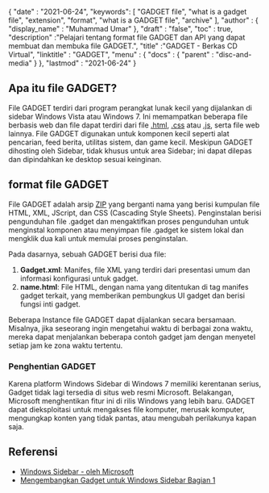 {
  "date" : "2021-06-24",
  "keywords": [ "GADGET file", "what is a gadget file", "extension", "format", "what is a GADGET file", "archive" ],
  "author" : {
    "display_name" : "Muhammad Umar"
},
  "draft" : "false",
   "toc" : true,
  "description" :"Pelajari tentang format file GADGET dan API yang dapat membuat dan membuka file GADGET.",
  "title" :"GADGET - Berkas CD Virtual",
  "linktitle" : "GADGET",
  "menu" : {
    "docs" : {
      "parent" : "disc-and-media"
}
},
  "lastmod" : "2021-06-24"
}

## Apa itu file GADGET?

File GADGET terdiri dari program perangkat lunak kecil yang dijalankan di sidebar Windows Vista atau Windows 7. Ini memampatkan beberapa file berbasis web dan file dapat terdiri dari file [.html](/id/web/html/), [.css](/id/web/css/) atau [.js](/id/web/js/), serta file web lainnya. File GADGET digunakan untuk komponen kecil seperti alat pencarian, feed berita, utilitas sistem, dan game kecil. Meskipun GADGET dihosting oleh Sidebar, tidak khusus untuk area Sidebar; ini dapat dilepas dan dipindahkan ke desktop sesuai keinginan.

## format file GADGET

File GADGET adalah arsip [ZIP](/id/compression/zip/) yang berganti nama yang berisi kumpulan file HTML, XML, JScript, dan CSS (Cascading Style Sheets). Penginstalan berisi pengunduhan file .gadget dan mengaktifkan proses pengunduhan untuk menginstal komponen atau menyimpan file .gadget ke sistem lokal dan mengklik dua kali untuk memulai proses penginstalan.

Pada dasarnya, sebuah GADGET berisi dua file:

1. **Gadget.xml**: Manifes, file XML yang terdiri dari presentasi umum dan informasi konfigurasi untuk gadget.
2. **name.html**: File HTML, dengan nama yang ditentukan di<name> tag manifes gadget terkait, yang memberikan pembungkus UI gadget dan berisi fungsi inti gadget.

Beberapa Instance file GADGET dapat dijalankan secara bersamaan. Misalnya, jika seseorang ingin mengetahui waktu di berbagai zona waktu, mereka dapat menjalankan beberapa contoh gadget jam dengan menyetel setiap jam ke zona waktu tertentu.

### Penghentian GADGET

Karena platform Windows Sidebar di Windows 7 memiliki kerentanan serius, Gadget tidak lagi tersedia di situs web resmi Microsoft. Belakangan, Microsoft menghentikan fitur ini di rilis Windows yang lebih baru. GADGET dapat dieksploitasi untuk mengakses file komputer, merusak komputer, mengungkap konten yang tidak pantas, atau mengubah perilakunya kapan saja.

## Referensi

* [Windows Sidebar - oleh Microsoft](https://learn.microsoft.com/en-us/previous-versions/windows/desktop/sidebar/-sidebar-entry)
* [Mengembangkan Gadget untuk Windows Sidebar Bagian 1](https://learn.microsoft.com/en-us/previous-versions/windows/desktop/sidebar/-sidebar-overview-gdo)

